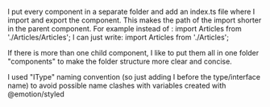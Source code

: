 I put every component in a separate folder and add an index.ts file where I import and export the component. This makes the path of the import shorter in the parent component.
For example instead of :
import Articles from './Articles/Articles';
I can just write:
import Articles from './Articles';

If there is more than one child component, I like to put them all in one folder "components" to make the folder structure more clear and concise.

I used "IType" naming convention (so just adding I before the type/interface name) to avoid possible name clashes with variables created with @emotion/styled

